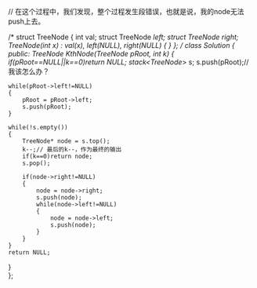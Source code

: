 // 在这个过程中，我们发现，整个过程发生段错误，也就是说，我的node无法push上去。

/*
struct TreeNode {
    int val;
    struct TreeNode *left;
    struct TreeNode *right;
    TreeNode(int x) :
            val(x), left(NULL), right(NULL) {
    }
};
*/
class Solution {
public:
    TreeNode* KthNode(TreeNode* pRoot, int k)
{
    if(pRoot==NULL||k==0)return NULL;
    stack<TreeNode*> s;
    s.push(pRoot);// 我该怎么办？
 
    while(pRoot->left!=NULL)
    {
        pRoot = pRoot->left;
        s.push(pRoot);
    }
     
    while(!s.empty())
    {
        TreeNode* node = s.top();
        k--;// 最后的k--，作为最终的输出
        if(k==0)return node;
        s.pop();
 
        if(node->right!=NULL)
        {
            node = node->right;
            s.push(node);
            while(node->left!=NULL)
            {
                node = node->left;
                s.push(node);
            }
        }
    }
    return NULL;
}   
};
